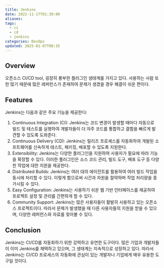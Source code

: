 ```yaml
---
title: Jenkins
date: 2022-11-17T01:39:00
aliases: 
tags:
  - ci
  - cd
  - jenkins
categories: DevOps
updated: 2025-01-07T00:35
---
```


## Overview

오픈소스 CI/CD tool, 굉장히 풍부한 플러그인 생태계를 가지고 있다. 사용하는 사람 또한 많기 때문에 많은 레퍼런스가 존재하여 문제가 생겼을 경우 해결이 쉬운 편이다.

## Features

Jenkins는 다음과 같은 주요 기능을 제공한다:

1. Continuous Integration (CI): Jenkins는 코드 변경이 발생할 때마다 자동으로 빌드 및 테스트를 실행하여 개발자들이 더 자주 코드를 통합하고 결함을 빠르게 발견할 수 있도록 도와준다.
2. Continuous Delivery (CD): Jenkins는 릴리즈 프로세스를 자동화하여 개발된 소프트웨어를 신속하게 테스트, 패키징, 배포할 수 있도록 지원한다.
3. Extensibility: Jenkins는 다양한 플러그인을 지원하여 사용자가 필요에 따라 기능을 확장할 수 있다. 이러한 플러그인은 소스 코드 관리, 빌드 도구, 배포 도구 등 다양한 작업에 대한 지원을 제공한다.
4. Distributed Builds: Jenkins는 여러 대의 에이전트를 활용하여 여러 빌드 작업을 동시에 처리할 수 있다. 이렇게 함으로써 시간과 자원을 절약하며 작업 처리량을 증가시킬 수 있다.
5. Easy Configuration: Jenkins는 사용하기 쉬운 웹 기반 인터페이스를 제공하여 프로젝트 설정 및 관리를 간편하게 할 수 있다.
6. Community Support: Jenkins는 많은 사용자들이 활발히 사용하고 있는 오픈소스 프로젝트이다. 따라서 문제가 발생했을 때 다른 사용자들의 지원을 받을 수 있으며, 다양한 레퍼런스와 자료를 찾아볼 수 있다.

## Conclusion

Jenkins는 CI/CD를 자동화하기 위한 강력하고 유연한 도구이다. 많은 기업과 개발자들이 이미 Jenkins를 채택하고 있으며, 그 생태계는 지속적으로 성장하고 있다. 따라서 Jenkins는 CI/CD 프로세스의 자동화에 관심이 있는 개발자나 기업에게 매우 유용한 도구일 것이다.
